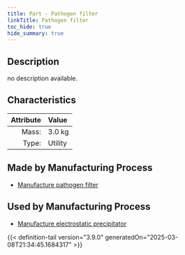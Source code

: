 ```yaml
---
title: Part - Pathogen filter
linkTitle: Pathogen filter
toc_hide: true
hide_summary: true
---
```

<!-- This is generated by the MarsSim HelpGenertor, do not edit. -->

## Description
no description available.

## Characteristics

| Attribute      | Value |
|--------:|:------|
|Mass:|3.0 kg|
|Type:|Utility|

## Made by Manufacturing Process

- [Manufacture pathogen filter](/docs/definitions/process/manufacture-pathogen-filter)

## Used by Manufacturing Process

- [Manufacture electrostatic precipitator](/docs/definitions/process/manufacture-electrostatic-precipitator)



{{< definition-tail version="3.9.0" generatedOn="2025-03-08T21:34:45.1684317" >}}



